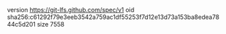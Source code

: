 version https://git-lfs.github.com/spec/v1
oid sha256:c61292f79e3eeb3542a759ac1df55253f7d12e13d73a153ba8edea7844c5d201
size 7558
